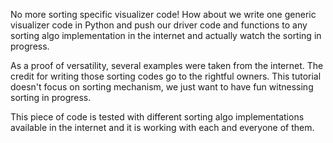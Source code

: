 No more sorting specific visualizer code! How about we write one generic visualizer code in Python and push our driver code and functions to any sorting algo implementation in the internet and actually watch the sorting in progress.

As a proof of versatility, several examples were taken from the internet. The credit for writing those sorting codes go to the rightful owners. This tutorial doesn't focus on sorting mechanism, we just want to have fun witnessing sorting in progress.

This piece of code is tested with different sorting algo implementations available in the internet and it is working with each and everyone of them.
